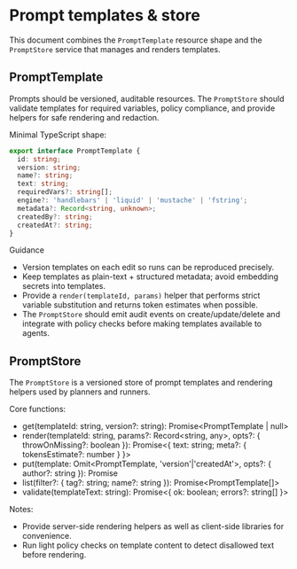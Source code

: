 # Prompt templates & store

This document combines the `PromptTemplate` resource shape and the `PromptStore` service that manages and renders templates.

## PromptTemplate

Prompts should be versioned, auditable resources. The `PromptStore` should validate templates for required variables, policy compliance, and provide helpers for safe rendering and redaction.

Minimal TypeScript shape:

```ts
export interface PromptTemplate {
  id: string;
  version: string;
  name?: string;
  text: string;
  requiredVars?: string[];
  engine?: 'handlebars' | 'liquid' | 'mustache' | 'fstring';
  metadata?: Record<string, unknown>;
  createdBy?: string;
  createdAt?: string;
}
```

Guidance
- Version templates on each edit so runs can be reproduced precisely.
- Keep templates as plain-text + structured metadata; avoid embedding secrets into templates.
- Provide a `render(templateId, params)` helper that performs strict variable substitution and returns token estimates when possible.
- The `PromptStore` should emit audit events on create/update/delete and integrate with policy checks before making templates available to agents.

## PromptStore

The `PromptStore` is a versioned store of prompt templates and rendering helpers used by planners and runners.

Core functions:
- get(templateId: string, version?: string): Promise<PromptTemplate | null>
- render(templateId: string, params?: Record<string, any>, opts?: { throwOnMissing?: boolean }): Promise<{ text: string; meta?: { tokensEstimate?: number } }>
- put(template: Omit<PromptTemplate, 'version'|'createdAt'>, opts?: { author?: string }): Promise<PromptTemplate>
- list(filter?: { tag?: string; name?: string }): Promise<PromptTemplate[]>
- validate(templateText: string): Promise<{ ok: boolean; errors?: string[] }>

Notes:
- Provide server-side rendering helpers as well as client-side libraries for convenience.
- Run light policy checks on template content to detect disallowed text before rendering.
